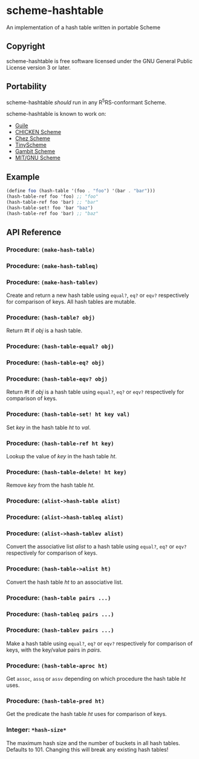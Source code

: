 # scheme-hashtable
An implementation of a hash table written in portable Scheme

## Copyright
scheme-hashtable is free software licensed under the GNU General Public License version 3 or later.

## Portability
scheme-hashtable _should_ run in any R<sup>5</sup>RS-conformant Scheme.

scheme-hashtable is known to work on:
 * [Guile](http://www.gnu.org/software/guile/)
 * [CHICKEN Scheme](http://call-cc.org/)
 * [Chez Scheme](http://cisco.github.io/ChezScheme/)
 * [TinyScheme](http://tinyscheme.sourceforge.net/)
 * [Gambit Scheme](http://gambitscheme.org/)
 * [MIT/GNU Scheme](http://www.gnu.org/software/mit-scheme/)

## Example
```scheme
(define foo (hash-table '(foo . "foo") '(bar . "bar")))
(hash-table-ref foo 'foo) ;; "foo"
(hash-table-ref foo 'bar) ;; "bar"
(hash-table-set! foo 'bar "baz")
(hash-table-ref foo 'bar) ;; "baz"
```

## API Reference
### Procedure: `(make-hash-table)`
### Procedure: `(make-hash-tableq)`
### Procedure: `(make-hash-tablev)`
Create and return a new hash table using `equal?`, `eq?` or `eqv?` respectively for comparison of keys.
All hash tables are mutable.
### Procedure: `(hash-table? obj)`
Return #t if _obj_ is a hash table.
### Procedure: `(hash-table-equal? obj)`
### Procedure: `(hash-table-eq? obj)`
### Procedure: `(hash-table-eqv? obj)`
Return #t if _obj_ is a hash table using `equal?`, `eq?` or `eqv?` respectively for comparison of keys.
### Procedure: `(hash-table-set! ht key val)`
Set _key_ in the hash table _ht_ to _val_.
### Procedure: `(hash-table-ref ht key)`
Lookup the value of _key_ in the hash table _ht_.
### Procedure: `(hash-table-delete! ht key)`
Remove _key_ from the hash table _ht_.
### Procedure: `(alist->hash-table alist)`
### Procedure: `(alist->hash-tableq alist)`
### Procedure: `(alist->hash-tablev alist)`
Convert the associative list _alist_ to a hash table using `equal?`, `eq?` or `eqv?` respectively for comparison of keys.
### Procedure: `(hash-table->alist ht)`
Convert the hash table _ht_ to an associative list.
### Procedure: `(hash-table pairs ...)`
### Procedure: `(hash-tableq pairs ...)`
### Procedure: `(hash-tablev pairs ...)`
Make a hash table using `equal?`, `eq?` or `eqv?` respectively for comparison of keys, with the key/value pairs in _pairs_.
### Procedure: `(hash-table-aproc ht)`
Get `assoc`, `assq` or `assv` depending on which procedure the hash table _ht_ uses.
### Procedure: `(hash-table-pred ht)`
Get the predicate the hash table _ht_ uses for comparison of keys.
### Integer: `*hash-size*`
The maximum hash size and the number of buckets in all hash tables. Defaults to 101. Changing this will break any existing hash tables!

